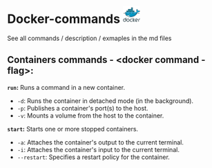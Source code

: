 # Docker-commands <img src="https://github.com/devicons/devicon/blob/master/icons/docker/docker-original-wordmark.svg" title="Docker" alt="Docker" width="40" height="40" height="40"/>&nbsp;

See all commands / description / exmaples in the md files

Containers commands - <docker command -flag>:
-----------------------------------------------
**`run`:** Runs a command in a new container.
- `-d`: Runs the container in detached mode (in the background).
- `-p`: Publishes a container's port(s) to the host.
- `-v`: Mounts a volume from the host to the container.

**`start`:** Starts one or more stopped containers.
- `-a`: Attaches the container's output to the current terminal.
- `-i`: Attaches the container's input to the current terminal.
- `--restart`: Specifies a restart policy for the container.


